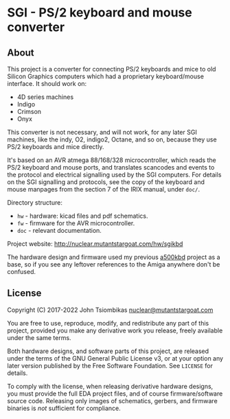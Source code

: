 SGI - PS/2 keyboard and mouse converter
=======================================

About
-----
This project is a converter for connecting PS/2 keyboards and mice to old
Silicon Graphics computers which had a proprietary keyboard/mouse interface. It
should work on:

  - 4D series machines
  - Indigo
  - Crimson
  - Onyx

This converter is not necessary, and will not work, for any later SGI machines,
like the indy, O2, indigo2, Octane, and so on, because they use PS/2 keyboards
and mice directly.

It's based on an AVR atmega 88/168/328 microcontroller, which reads the PS/2
keyboard and mouse ports, and translates scancodes and events to the protocol
and electrical signalling used by the SGI computers. For details on the
SGI signalling and protocols, see the copy of the keyboard and mouse manpages
from the section 7 of the IRIX manual, under `doc/`.

Directory structure:

  - `hw` - hardware: kicad files and pdf schematics.
  - `fw` - firmware for the AVR microcontroller.
  - `doc` - relevant documentation.

Project website: http://nuclear.mutantstargoat.com/hw/sgikbd

The hardware design and firmware used my previous
[a500kbd](https://github.com/jtsiomb/a500kbd) project as a base, so if you see
any leftover references to the Amiga anywhere don't be confused.

License
-------
Copyright (C) 2017-2022 John Tsiombikas <nuclear@mutantstargoat.com>

You are free to use, reproduce, modify, and redistribute any part of this
project, provided you make any derivative work you release, freely available
under the same terms.

Both hardware designs, and software parts of this project, are released under
the terms of the GNU General Public License v3, or at your option any later
version published by the Free Software Foundation. See `LICENSE` for details.

To comply with the license, when releasing derivative hardware designs, you must
provide the full EDA project files, and of course firmware/software source code.
Releasing only images of schematics, gerbers, and firmware binaries is *not*
sufficient for compliance.
